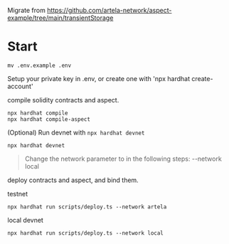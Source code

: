Migrate from https://github.com/artela-network/aspect-example/tree/main/transientStorage

# Start

```
mv .env.example .env 
```

Setup your private key in .env, or create one with 'npx hardhat create-account'

compile solidity contracts and aspect.

```
npx hardhat compile
npx hardhat compile-aspect
```

(Optional) Run devnet with `npx hardhat devnet`

```
npx hardhat devnet
```

> Change the network parameter to in the following steps: --network local 

deploy contracts and aspect, and bind them.

testnet
```
npx hardhat run scripts/deploy.ts --network artela
```

local devnet
```
npx hardhat run scripts/deploy.ts --network local
```
